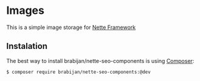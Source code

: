 # Images

This is a simple image storage for [Nette Framework](http://nette.org/)

## Instalation

The best way to install brabijan/nette-seo-components is using  [Composer](http://getcomposer.org/):


```sh
$ composer require brabijan/nette-seo-components:@dev
```
